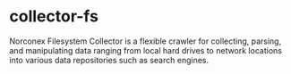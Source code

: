 collector-fs
============

Norconex Filesystem Collector is a flexible crawler for collecting, parsing, and manipulating data ranging from local hard drives to network locations into various data repositories such as search engines.
